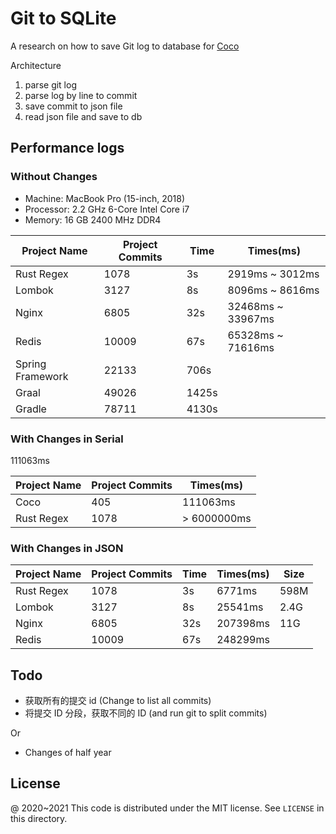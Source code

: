 # Git to SQLite

A research on how to save Git log to database for [Coco](https://github.com/inherd/coco)

Architecture

1. parse git log
2. parse log by line to commit
3. save commit to json file
4. read json file and save to db

## Performance logs

### Without Changes

- Machine: MacBook Pro (15-inch, 2018)
- Processor: 2.2 GHz 6-Core Intel Core i7
- Memory: 16 GB 2400 MHz DDR4

| Project Name     | Project Commits | Time   | Times(ms)         |
|------------------|-----------------|--------|-------------------|
| Rust Regex       | 1078            | 3s     | 2919ms ~ 3012ms   |
| Lombok           | 3127            | 8s     | 8096ms ~ 8616ms   |
| Nginx            | 6805            | 32s    | 32468ms ~ 33967ms |
| Redis            | 10009           | 67s    | 65328ms ~ 71616ms |
| Spring Framework | 22133           | 706s   |                   |
| Graal            | 49026           | 1425s  |                   |
| Gradle           | 78711           | 4130s  |                   |

### With Changes in Serial

111063ms

| Project Name     | Project Commits | Times(ms)         |
|------------------|-----------------|-------------------|
| Coco             | 405             | 111063ms          |
|  Rust Regex      | 1078            | > 6000000ms       |

### With Changes in JSON

| Project Name     | Project Commits | Time   | Times(ms)         | Size      |
|------------------|-----------------|--------|-------------------|-----------|
| Rust Regex       | 1078            | 3s     | 6771ms            | 598M      |
| Lombok           | 3127            | 8s     | 25541ms           | 2.4G      |
| Nginx            | 6805            | 32s    | 207398ms          | 11G       |
| Redis            | 10009           | 67s    | 248299ms          |           |

## Todo

 - 获取所有的提交 id (Change to list all commits)
 - 将提交 ID 分段，获取不同的 ID (and run git to split commits)

Or

 - Changes of half year

License
---

@ 2020~2021 This code is distributed under the MIT license. See `LICENSE` in this directory.
